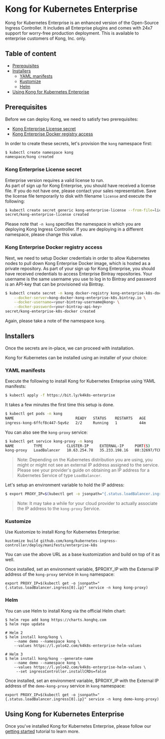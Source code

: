 # Kong for Kubernetes Enterprise

Kong for Kubernetes Enterprise is an enhanced version of
the Open-Source Ingress Controller. It includes all
Enterprise plugins and comes with 24x7 support for worry-free
production deployment.
This is available to enterprise customers of Kong, Inc. only.

## Table of content

- [Prerequisites](#prerequisites)
- [Installers](#installers)
    - [YAML manifests](#yaml-manifests)
    - [Kustomize](#kustomize)
    - [Helm](#helm)
- [Using Kong for Kubernetes Enterprise](#using-kong-for-kubernetes-enterprise)

## Prerequisites

Before we can deploy Kong, we need to satisfy two
prerequisites:

- [Kong Enterprise License secret](#kong-enterprise-license-secret)
- [Kong Enterprise Docker registry access](#kong-enterprise-docker-registry-access)

In order to create these secrets, let's provision the `kong`
namespace first:

```bash
$ kubectl create namespace kong
namespace/kong created
```

### Kong Enterprise License secret

Enterprise version requires a valid license to run.  
As part of sign up for Kong Enterprise, you should have received a license file.
If you do not have one, please contact your sales representative.
Save the license file temporarily to disk with filename `license`
and execute the following:

```bash
$ kubectl create secret generic kong-enterprise-license --from-file=license=./license.json -n kong
secret/kong-enterprise-license created
```

Please note that `-n kong` specifies the namespace in which you are deploying
  Kong Ingress Controller. If you are deploying in a different namespace,
  please change this value.

### Kong Enterprise Docker registry access

Next, we need to setup Docker credentials in order to allow Kubernetes
nodes to pull down Kong Enterprise Docker image, which is hosted as a private
repository.
As part of your sign up for Kong Enterprise, you should have received
credentials to access Enterprise Bintray repositories.
Your username is the same username you use
to log in to Bintray and password
is an API-key that can be provisioned via Bintray.

```bash
$ kubectl create secret -n kong docker-registry kong-enterprise-k8s-docker \
    --docker-server=kong-docker-kong-enterprise-k8s.bintray.io \
    --docker-username=<your-bintray-username@kong> \
    --docker-password=<your-bintray-api-key>
secret/kong-enterprise-k8s-docker created
```

Again, please take a note of the namespace `kong`.

## Installers

Once the secrets are in-place, we can proceed with installation.

Kong for Kubernetes can be installed using an installer of
your choice:

### YAML manifests

Execute the following to install Kong for Kubernetes Enteprise using YAML
manifests:

```bash
$ kubectl apply -f https://bit.ly/k4k8s-enterprise
```

It takes a few minutes the first time this setup is done.

```bash
$ kubectl get pods -n kong
NAME                            READY   STATUS    RESTARTS   AGE
ingress-kong-6ffcf8c447-5qv6z   2/2     Running   1          44m
```

You can also see the `kong-proxy` service:

```bash
$ kubectl get service kong-proxy -n kong
NAME         TYPE           CLUSTER-IP     EXTERNAL-IP     PORT(S)                      AGE
kong-proxy   LoadBalancer   10.63.254.78   35.233.198.16   80:32697/TCP,443:32365/TCP   22h
```

> Note: Depending on the Kubernetes distribution you are using, you might or might
not see an external IP address assigned to the service. Please see
your provider's guide on obtaining an IP address for a Kubernetes Service of
type `LoadBalancer`.

Let's setup an environment variable to hold the IP address:

```bash
$ export PROXY_IP=$(kubectl get -o jsonpath="{.status.loadBalancer.ingress[0].ip}" service -n kong kong-proxy)
```

> Note: It may take a while for your cloud provider to actually associate the
IP address to the `kong-proxy` Service.

### Kustomize

Use Kustomize to install Kong for Kubernetes Enterprise:

```
kustomize build github.com/kong/kubernetes-ingress-controller/deploy/manifests/enterprise-k8s
```

You can use the above URL as a base kustomization and build on top of it
as well.

Once installed, set an environment variable, $PROXY_IP with the External IP address of
the `kong-proxy` service in `kong` namespace:

```
export PROXY_IP=$(kubectl get -o jsonpath="{.status.loadBalancer.ingress[0].ip}" service -n kong kong-proxy)
```

### Helm

You can use Helm to install Kong via the official Helm chart:

```
$ helm repo add kong https://charts.konghq.com
$ helm repo update

# Helm 2
$ helm install kong/kong \
    --name demo --namespace kong \
    --values https://l.yolo42.com/k4k8s-enterprise-helm-values

# Helm 3
$ helm install kong/kong --generate-name
    --name demo --namespace kong \
    --values https://l.yolo42.com/k4k8s-enterprise-helm-values \
     --set ingressController.installCRDs=false
```

Once installed, set an environment variable, $PROXY_IP with the External IP address of
the `demo-kong-proxy` service in `kong` namespace:

```
export PROXY_IP=$(kubectl get -o jsonpath="{.status.loadBalancer.ingress[0].ip}" service -n kong demo-kong-proxy)
```

## Using Kong for Kubernetes Enterprise

Once you've installed Kong for Kubernetes Enterprise, please follow our
[getting started](../guides/getting-started.md) tutorial to learn more.
